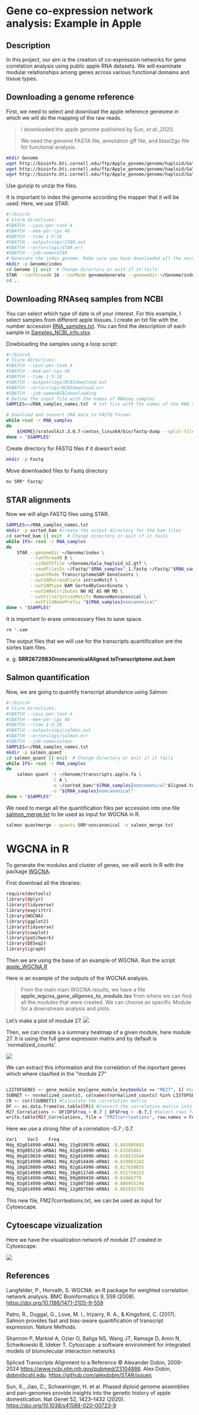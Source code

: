 # Gene co-expression network analysis: Example in Apple
## Description
In this project, our aim is the creation of co-expression networks for gene correlation analysis using public apple RNA datasets. We will examinate modular relationships among genes across various functional domains and tissue types.

## Downloading a genome reference
First, we need to select and download the apple reference geneome in which we will do the mapping of the raw reads.
> I downloaded the apple genome published by Sun, _et al_.,2020.
> 
>  We need the genome FASTA file, annotation gff file, and  blast2go file for functional analysis.
```sh
mkdir Genome
wget http://bioinfo.bti.cornell.edu/ftp/Apple_genome/genome/haploid/Gala/Gala_haploid_v2.chr.fa.gz
wget http://bioinfo.bti.cornell.edu/ftp/Apple_genome/genome/haploid/Gala/Gala_haploid_v2.blast2go.gz
wget http://bioinfo.bti.cornell.edu/ftp/Apple_genome/genome/haploid/Gala/Gala_haploid_v2.gff.gz
```
Use gunzip to unzip the files.

It is important to index the genome according the mapper that it will be used. Here, we use STAR.
```sh
#!/bin/sh
# Slurm directives:
#SBATCH --cpus-per-task 4
#SBATCH --mem-per-cpu 4G
#SBATCH --time 1-5:10
#SBATCH --output=logs/STAR.out
#SBATCH --error=logs/STAR.err
#SBATCH --job-name=STAR
# Generate the index genome. Make sure you have downloaded all the necessary files from the repository.
mkdir -p Genome/index
cd Genome || exit  # Change directory or exit if it fails
STAR --runThreadN 16 --runMode genomeGenerate --genomeDir ~/Genome/index --genomeFastaFiles Genome/GalaChrs.fasta --sjdbGTFfile Genome/Gala_haploid_v2.gff --sjdbOverhang 100 --genomeSAindexNbases 12
cd ..
```
## Downloading RNAseq samples from NCBI
You can select which type of date is of your interest. For this example, I select samples from different apple tissues. I create an txt file with the number accession [RNA_samples.txt](https://github.com/maeslopezortiz/Gene-co-expression-network-analysis/blob/main/RNA_samples.txt). You can find the description of each sample in [Samples_NCBI_info.xlsx](https://github.com/maeslopezortiz/Gene-co-expression-network-analysis/blob/main/Samples_NCBI_info.xlsx).

Dowbloading the samples using a loop script:
```sh
#!/bin/sh
# Slurm directives:
#SBATCH --cpus-per-task 4
#SBATCH --mem-per-cpu 4G
#SBATCH --time 1-5:10
#SBATCH --output=logs/NCBIdownload.out
#SBATCH --error=logs/NCBIdownload.err
#SBATCH --job-name=NCBIdownloading
# Define the input file with the names of RNAseq samples
SAMPLES=~/RNA_samples_names.txt  # txt file with the names of the RNA sample accessions from NCBI

# Download and convert SRA data to FASTQ format
while read -r RNA_samples
do
    ${HOME}/sratoolkit.3.0.7-centos_linux64/bin/fastq-dump --split-files "$RNA_samples"
done < "$SAMPLES"
```

Create directory for FASTQ files if it doesn't exist
```sh
mkdir -p Fastq
```

Move downloaded files to Fastq directory
```sh
mv SRR* Fastq/
```

## STAR alignments
Now we will align FASTQ files using STAR.

```sh
SAMPLES=~/RNA_samples_names.txt 
mkdir -p sorted_bam #create the output directory for the bam files
cd sorted_bam || exit  # Change directory or exit if it fails
while IFS= read -r RNA_samples
do
    STAR --genomeDir ~/Genome/index \
         --runThreadN 8 \
         --sjdbGTFfile ~/Genome/Gala_haploid_v2.gtf \
         --readFilesIn ~/Fastq/"$RNA_samples"_1.fastq ~/Fastq/"$RNA_samples"_2.fastq \
         --quantMode TranscriptomeSAM GeneCounts \
         --outSAMstrandField intronMotif \
         --outSAMtype BAM SortedByCoordinate \
         --outSAMattributes NH HI AS NM MD \
         --outFilterIntronMotifs RemoveNoncanonical \
         --outFileNamePrefix "${RNA_samples}noncanonical"
done < "$SAMPLES"
```
It is important to erase unnecessary files to save space.

```sh
rm *.sam
```
The output files that we will use for the transcripts quantification are the sortes bam files. 

e. g. **SRR26729830noncanonicalAligned.toTranscriptome.out.bam**

## Salmon quantification
Now, we are going to quantify transcript abundance using Salmon.

```sh
#!/bin/sh
# Slurm directives:
#SBATCH --cpus-per-task 4
#SBATCH --mem-per-cpu 4G
#SBATCH --time 1-5:10
#SBATCH --output=logs/salmon.out
#SBATCH --error=logs/salmon.err
#SBATCH --job-name=salmon
SAMPLES=~/RNA_samples_names.txt 
mkdir -p salmon_quant
cd salmon_quant || exit  # Change directory or exit if it fails
while IFS= read -r RNA_samples
do
    salmon quant -t ~/Genome/transcripts.apple.fa \
                 -l A \
                 -a ~/sorted_bam/"${RNA_samples}noncanonical"Aligned.toTranscriptome.out.bam \
                 -o "${RNA_samples}noncanonical"
done < "$SAMPLES"
```

We need to merge all the quantification files per accession into one file [salmon_merge.txt](https://github.com/maeslopezortiz/Gene-co-expression-network-analysis/blob/main/salmon_merge_all.tsv.zip) to be used as input for WGCNA in R.

```sh
salmon quantmerge --quants SRR*noncanonical -o salmon_merge.txt
```
# WGCNA in R
To generate the modules and cluster of genes, we will work in R with the package [WGCNA](https://cran.r-project.org/web/packages/WGCNA/index.html). 

First download all the libraries:
```sh
require(devtools)
library(dplyr)
library(tidyverse)     
library(magrittr)      
library(WGCNA)
library(ggplot2)
library(tidyverse)
library(cowplot)
library(patchwork)
library(DESeq2)
library(igraph)
```
Then we are using the base of an example of WGCNA. Run the script [apple_WGCNA.R](https://github.com/maeslopezortiz/Gene-co-expression-network-analysis/blob/main/apple_WGCNA.R)

Here is an example of the outputs of the WGCNA analysis.
>From the main main WGCNA results, we have a file **apple_wgcna_gene_allgenes_to_module.tsv** from where we can find all the modules that were created. We can choose an specific Module for a downstream analysis and plots.
>

Let’s make a plot of module 27.
![](https://github.com/maeslopezortiz/Gene-co-expression-network-analysis/blob/main/boxplot_me27.png)

Then, we can create a  a summary heatmap of a given module, here module 27. It is using the full gene expression matrix and by default is `normalized_counts'. 

![](https://github.com/maeslopezortiz/Gene-co-expression-network-analysis/blob/main/heatmap_module27.png)

We can extract this information and the correlation of the inportant genes which where clasified in the "module 27"
```sh

LISTOFGENES <- gene_module_key[gene_module_key$module == "ME27", 1] #Select genes from gene_module_key where the module is "ME27".
SUBNET <- normalized_counts[, colnames(normalized_counts) %in% LISTOFGENES$gene] #Create a subset of normalized_counts based on the selected genes
CR <- cor((SUBNET)) #Calculate the correlation matrix
DF <- as.data.frame(as.table(CR)) #Convert the correlation matrix into a data frame
M27_Correlations <- DF[DF$Freq > 0.7 | DF$Freq < -0.7,] #Select rows from the data frame where the absolute correlation coefficient is greater than 0.7
write.table(M27_Correlations, file = "FM27corrleations", row.names = FALSE)

```
Here we use a strong filter of a correlation  -0.7 ; 0.7.  

```sh
Var1	Var2	Freq
Mdg_02g014990-mRNA1	Mdg_15g019970-mRNA1	-0.865905603
Mdg_03g005210-mRNA1	Mdg_02g014990-mRNA1	-0.83285841
Mdg_06g019020-mRNA1	Mdg_02g014990-mRNA1	-0.830533544
Mdg_02g014990-mRNA1	Mdg_02g014440-mRNA1	-0.819903242
Mdg_10g028000-mRNA1	Mdg_02g014990-mRNA1	-0.817650655
Mdg_02g014990-mRNA1	Mdg_10g011740-mRNA1	-0.811750223
Mdg_02g014990-mRNA1	Mdg_09g009450-mRNA1	-0.81066779
Mdg_02g014990-mRNA1	Mdg_13g007380-mRNA1	-0.804955294
Mdg_02g014990-mRNA1	Mdg_12g007560-mRNA1	-0.802932795
```
 This new file, FM27corrleations.txt, we can be used as input for Cytoescape.

## Cytoescape vizualization

Here we have the visualization network of module 27 created in Cytoescape.

![](https://github.com/maeslopezortiz/Gene-co-expression-network-analysis/blob/main/net_me27.png)
 
## **References**

  Langfelder, P., Horvath, S. WGCNA: an R package for weighted correlation network analysis. BMC Bioinformatics 9, 559 (2008). https://doi.org/10.1186/1471-2105-9-559
  
  Patro, R., Duggal, G., Love, M. I., Irizarry, R. A., & Kingsford, C. (2017). Salmon provides fast and bias-aware quantification of transcript expression. Nature Methods.
  
  Shannon P, Markiel A, Ozier O, Baliga NS, Wang JT, Ramage D, Amin N, Schwikowski B, Ideker T. Cytoscape: a software environment for integrated models of biomolecular interaction networks
  
  Spliced Transcripts Alignment to a Reference © Alexander Dobin, 2009-2024 https://www.ncbi.nlm.nih.gov/pubmed/23104886. Alex Dobin, dobin@cshl.edu. https://github.com/alexdobin/STAR/issues 

  Sun, X., Jiao, C., Schwaninger, H. et al. Phased diploid genome assemblies and pan-genomes provide insights into the genetic history of apple domestication. Nat Genet 52, 1423–1432 (2020). https://doi.org/10.1038/s41588-020-00723-9
